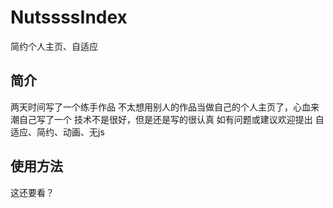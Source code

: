 # NutssssIndex
简约个人主页、自适应

## 简介
两天时间写了一个练手作品
不太想用别人的作品当做自己的个人主页了，心血来潮自己写了一个
技术不是很好，但是还是写的很认真
如有问题或建议欢迎提出
自适应、简约、动画、无js

## 使用方法
这还要看？
